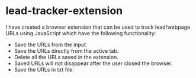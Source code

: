 # lead-tracker-extension
I have created a browser extension that can be used to track lead/webpage URLs using JavaScript which have the following functionality: 
- Save the URLs from the input. 
- Save the URLs directly from the active tab. 
- Delete all the URLs saved in the extension. 
- Saved URLs will not disappear after the user closed the browser. 
- Save the URLs in txt file.
